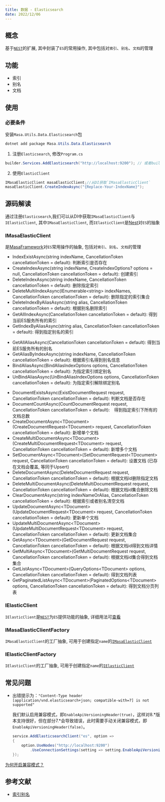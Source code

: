 ```yaml
---
title: 数据 - Elasticsearch
date: 2022/12/06
---
```


## 概念

基于[`NEST`](https://www.nuget.org/packages/NEST)的扩展, 其中封装了`ES`的常用操作, 其中包括对`索引`、`别名`、`文档`的管理

## 功能

* 索引
* 别名
* 文档

## 使用

### 必要条件

安装`Masa.Utils.Data.Elasticsearch`包

``` powershell
dotnet add package Masa.Utils.Data.Elasticsearch
```

1. 注册`Elasticsearch`, 修改`Program.cs`

``` C#
builder.Services.AddElasticsearch("http://localhost:9200"); // 或者builder.Services.AddElasticsearchClient("http://localhost:9200");
```

2. 使用`ElasticClient`

``` C#
IMasaElasticClient masaElasticClient;//从DI获取`IMasaElasticClient`
masaElasticClient.CreateIndexAsync("{Replace-Your-IndexName}");
```

## 源码解读

通过注册`Elasticsearch`,我们可以从DI中获取`IMasaElasticClient`与`IElasticClient`, 其中`IMasaElasticClient`, 而`IElasticClient`是[Nest](https://www.nuget.org/packages/NEST)对`ES`的抽象

### IMasaElasticClient

是[MasaFramework](https://github.com/masastack/MASA.Framework)对`ES`常用操作的抽象, 包括对`索引`、`别名`、`文档`的管理

<!-- 索引 -->
* IndexExistAsync(string indexName, CancellationToken cancellationToken = default): 判断索引是否存在
* CreateIndexAsync(string indexName, CreateIndexOptions? options = null, CancellationToken cancellationToken = default): 创建索引
* DeleteIndexAsync(string indexName, CancellationToken cancellationToken = default): 删除指定索引
* DeleteMultiIndexAsync(IEnumerable\<string\> indexNames, CancellationToken cancellationToken = default): 删除指定的索引集合
* DeleteIndexByAliasAsync(string alias, CancellationToken cancellationToken = default): 根据别名删除索引
* GetAllIndexAsync(CancellationToken cancellationToken = default): 得到当前ES服务所有的索引
* GetIndexByAliasAsync(string alias, CancellationToken cancellationToken = default): 得到指定别名的索引
<!-- 别名 -->
* GetAllAliasAsync(CancellationToken cancellationToken = default): 得到当前ES服务所有的别名
* GetAliasByIndexAsync(string indexName, CancellationToken cancellationToken = default): 根据索引名得到别名信息
* BindAliasAsync(BindAliasIndexOptions options, CancellationToken cancellationToken = default): 为指定索引绑定别名
* UnBindAliasAsync(UnBindAliasIndexOptions options, CancellationToken cancellationToken = default): 为指定索引解除绑定别名
<!-- 文档 -->
* DocumentExistsAsync(ExistDocumentRequest request, CancellationToken cancellationToken = default): 判断文档是否存在
* DocumentCountAsync(CountDocumentRequest request, CancellationToken cancellationToken = default):　得到指定索引下所有的文档总数
* CreateDocumentAsync\<TDocument\>(CreateDocumentRequest\<TDocument\> request, CancellationToken cancellationToken = default): 新增单个文档
* CreateMultiDocumentAsync\<TDocument\>(CreateMultiDocumentRequest\<TDocument\> request, CancellationToken cancellationToken = default): 新增多个文档
* SetDocumentAsync\<TDocument\>(SetDocumentRequest\<TDocument\> request, CancellationToken cancellationToken = default): 设置文档 (已存在文档会覆盖, 等同于Upsert)
* DeleteDocumentAsync(DeleteDocumentRequest request, CancellationToken cancellationToken = default): 根据文档Id删除指定文档
* DeleteMultiDocumentAsync(DeleteMultiDocumentRequest request, CancellationToken cancellationToken = default): 根据文档id集合删除文档
* ClearDocumentAsync(string indexNameOrAlias, CancellationToken cancellationToken = default): 根据索引或者别名清空文档
* UpdateDocumentAsync\<TDocument\>(UpdateDocumentRequest\<TDocument\> request, CancellationToken cancellationToken = default): 更新单个文档
* UpdateMultiDocumentAsync\<TDocument\>(UpdateMultiDocumentRequest\<TDocument\> request, CancellationToken cancellationToken = default): 更新文档集合
* GetAsync\<TDocument\>(GetDocumentRequest request, CancellationToken cancellationToken = default): 根据文档id得到文档详情
* GetMultiAsync\<TDocument\>(GetMultiDocumentRequest request, CancellationToken cancellationToken = default): 根据文档id集合得到文档集合
* GetListAsync\<TDocument\>(QueryOptions\<TDocument\> options, CancellationToken cancellationToken = default): 得到文档列表
* GetPaginatedListAsync\<TDocument\>(PaginatedOptions\<TDocument\> options, CancellationToken cancellationToken = default): 得到文档分页列表

### IElasticClient

`IElasticClient`是[`NEST`](https://github.com/elastic/elasticsearch-net)为`ES`提供功能的抽象, 详细用法可[查看](https://www.elastic.co/guide/en/elasticsearch/client/net-api/7.17/elasticsearch-net-getting-started.html)

### IMasaElasticClientFactory

`IMasaElasticClient`的工厂抽象, 可用于创建指定`name`的[`IMasaElasticClient`](#IMasaElasticClient)

### IElasticClientFactory

`IElasticClient`的工厂抽象, 可用于创建指定`name`的[`IElasticClient`](#IElasticClient)

## 常见问题

* 出错提示为：`"Content-Type header [application/vnd.elasticsearch+json; compatible-with=7] is not supported"`

    我们默认启用兼容模式，即`EnableApiVersioningHeader(true)`，这样对8.*版本支持很好，但在部分7.*会导致错误，此时需要手动关闭兼容模式，即`EnableApiVersioningHeader(false)`。

    ``` C#
    service.AddElasticsearchClient("es", option =>
    {
        option.UseNodes("http://localhost:9200")
            .UseConnectionSettings(setting => setting.EnableApiVersioningHeader(false));
    });
    ```

[为何开启兼容模式？](https://github.com/elastic/elasticsearch-net/issues/6154)

## 参考文献

* [索引别名](https://www.elastic.co/guide/cn/elasticsearch/guide/current/index-aliases.html)